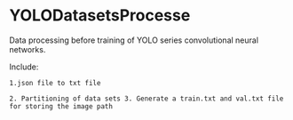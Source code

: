 # YOLODatasetsProcesse

Data processing before training of YOLO series convolutional neural networks. 

Include: 

    1.json file to txt file

    2. Partitioning of data sets 3. Generate a train.txt and val.txt file for storing the image path

